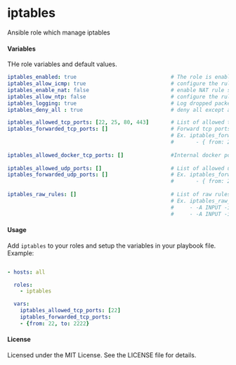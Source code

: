 iptables
===============

Ansible role which manage iptables

#### Variables

THe role variables and default values.

```yaml
iptables_enabled: true                              # The role is enabled
iptables_allow_icmp: true                           # configure the rules to allow ICMP ping
iptables_enable_nat: false                          # enable NAT rule set
iptables_allow_ntp: false                           # configure the rules to allow NPT traffic
iptables_logging: true                              # Log dropped packets
iptables_deny_all : true                            # deny all except allowed

iptables_allowed_tcp_ports: [22, 25, 80, 443]       # List of allowed tcp ports
iptables_forwarded_tcp_ports: []                    # Forward tcp ports
                                                    # Ex. iptables_forwarded_tcp_ports:
                                                    #       - { from: 22, to: 2222 }
            
iptables_allowed_docker_tcp_ports: []               #Internal docker ports to allow access from off the host.
            
iptables_allowed_udp_ports: []                      # List of allowed udp ports
iptables_forwarded_udp_ports: []                    # Ex. iptables_forwarded_udp_ports:
                                                    #       - { from: 22, to: 2222 }
            
iptables_raw_rules: []                              # List of raw rules
                                                    # Ex. iptables_raw_rules:
                                                    #     - -A INPUT -i eth0 -p tcp -m tcp --dport 22 -j ACCEPT
                                                    #     - -A INPUT -i eth0 -p tcp -m tcp --dport 80 -j ACCEPT
```

#### Usage

Add `iptables` to your roles and setup the variables in your playbook file.
Example:

```yaml

- hosts: all

  roles:
    - iptables

  vars:
    iptables_allowed_tcp_ports: [22]
    iptables_forwarded_tcp_ports:
    - {from: 22, to: 2222}
```

#### License

Licensed under the MIT License. See the LICENSE file for details.
